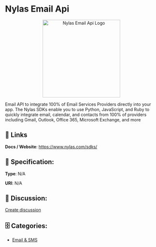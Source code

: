 # Nylas Email Api
<p align="center">
    <img width="256" src="https://raw.githubusercontent.com/apis-list/apis-list/main/apis/nylas-email-api/logo_256x256.png" alt="Nylas Email Api Logo"/>
</p>

Email API to integrate 100% of Email Services Providers directly into your app. The Nylas SDKs enable you to use Python, JavaScript, and Ruby to quickly integrate email, calendar, and contacts from 100% of providers including Gmail, Outlook, Office 365, Microsoft Exchange, and more

##  🔗 Links
**Docs / Website**: https://www.nylas.com/sdks/

## 🧬 Specification:
**Type**: N/A

**URI**: N/A

## 💬 Discussion:
[Create discussion](https://github.com/apis-list/apis-list/discussions/new)

## 🗄️ Categories:
- [Email & SMS](https://github.com/apis-list/apis-list#email--sms)



